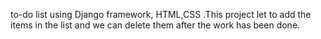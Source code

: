 to-do list using Django  framework, HTML,CSS .This project let to add the items in the list and we can delete them after the work has been done.
